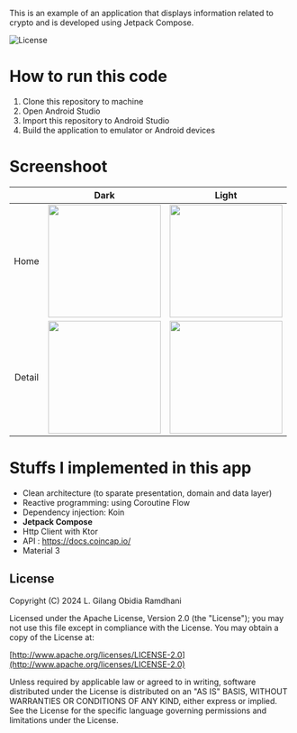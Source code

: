 This is an example of an application that displays information related to crypto and is developed using Jetpack Compose.

![License](https://img.shields.io/badge/license-Apache%202.0-blue.svg)

# How to run this code
1. Clone this repository to machine
2. Open Android Studio
3. Import this repository to Android Studio
4. Build the application to emulator or Android devices

# Screenshoot
|  | Dark | Light |
|:-----------:|:------------:|:------------:|
| Home     | <img src="https://github.com/user-attachments/assets/e48e54ff-8048-4203-881f-96bccf845097" width="200"/>      | <img src="https://github.com/user-attachments/assets/a59bff4b-a332-44b3-a04d-f4edccb911ae" width="200"/>      |
| Detail     | <img src="https://github.com/user-attachments/assets/9b7e94a7-6e40-4488-8875-73d342927ece" width="200"/>       | <img src="https://github.com/user-attachments/assets/77ae49f5-2c76-4cad-a4bd-f9ca18f9c186" width="200"/>      |

# Stuffs I implemented in this app
- Clean architecture (to sparate presentation, domain and data layer)
- Reactive programming: using Coroutine Flow
- Dependency injection: Koin
- **Jetpack Compose**
- Http Client with Ktor
- API : https://docs.coincap.io/
- Material 3

## License

Copyright (C) 2024 L. Gilang Obidia Ramdhani

Licensed under the Apache License, Version 2.0 (the "License"); you may not use this file except in compliance with the License. You may obtain a copy of the License at:

[http://www.apache.org/licenses/LICENSE-2.0](http://www.apache.org/licenses/LICENSE-2.0)

Unless required by applicable law or agreed to in writing, software distributed under the License is distributed on an "AS IS" BASIS, WITHOUT WARRANTIES OR CONDITIONS OF ANY KIND, either express or implied. See the License for the specific language governing permissions and limitations under the License.
